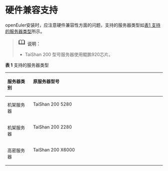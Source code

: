 # 硬件兼容支持<a name="ZH-CN_TOPIC_0183222649"></a>

openEuler安装时，应注意硬件兼容性方面的问题，支持的服务器类型如[表1 支持的服务器类型](#table1290416493212)所示。

>![](public_sys-resources/icon-note.gif) **说明：**   
>-   TaiShan 200 型号服务器使用鲲鹏920芯片。  

**表 1**  支持的服务器类型

<a name="table1290416493212"></a>
<table><thead align="left"><tr id="row290112491828"><th class="cellrowborder" valign="top" width="16.33%" id="mcps1.2.3.1.1"><p id="p690112493211"><a name="p690112493211"></a><a name="p690112493211"></a><strong id="b19928655101815"><a name="b19928655101815"></a><a name="b19928655101815"></a>服务器类别</strong></p>
</th>
<th class="cellrowborder" valign="top" width="83.67%" id="mcps1.2.3.1.2"><p id="p1290134912214"><a name="p1290134912214"></a><a name="p1290134912214"></a><strong id="b19929055101812"><a name="b19929055101812"></a><a name="b19929055101812"></a>原服务器型号</strong></p>
</th>
</tr>
</thead>
<tbody><tr id="row590318491422"><td class="cellrowborder" valign="top" width="16.33%" headers="mcps1.2.3.1.1 "><p id="p590211491211"><a name="p590211491211"></a><a name="p590211491211"></a>机架服务器</p>
</td>
<td class="cellrowborder" valign="top" width="83.67%" headers="mcps1.2.3.1.2 "><p id="p1892814177309"><a name="p1892814177309"></a><a name="p1892814177309"></a>TaiShan 200 5280</p>
</td>
</tr>
<tr id="row199043498213"><td class="cellrowborder" valign="top" width="16.33%" headers="mcps1.2.3.1.1 "><p id="p590319496211"><a name="p590319496211"></a><a name="p590319496211"></a>机架服务器</p>
</td>
<td class="cellrowborder" valign="top" width="83.67%" headers="mcps1.2.3.1.2 "><p id="p354617288323"><a name="p354617288323"></a><a name="p354617288323"></a>TaiShan 200 2280</p>
</td>
</tr>
<tr id="row7618918946"><td class="cellrowborder" valign="top" width="16.33%" headers="mcps1.2.3.1.1 "><p id="p17901045216"><a name="p17901045216"></a><a name="p17901045216"></a>高密服务器</p>
</td>
<td class="cellrowborder" valign="top" width="83.67%" headers="mcps1.2.3.1.2 "><p id="p192696508325"><a name="p192696508325"></a><a name="p192696508325"></a>TaiShan 200 X6000</p>
</td>
</tr>
</tbody>
</table>

